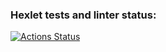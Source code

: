 ### Hexlet tests and linter status:
[![Actions Status](https://github.com/IoannP/java-project-61/workflows/hexlet-check/badge.svg)](https://github.com/IoannP/java-project-61/actions)